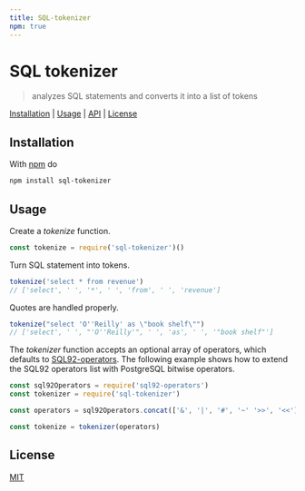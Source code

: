 ```yaml
---
title: SQL-tokenizer
npm: true
---
```

# SQL tokenizer

> analyzes SQL statements and converts it into a list of tokens

[Installation](#installation) |
[Usage](#usage) |
[API](#api) |
[License](#license)

## Installation

With [npm](https://npmjs.org/) do

```bash
npm install sql-tokenizer
```

## Usage

Create a *tokenize* function.

```javascript
const tokenize = require('sql-tokenizer')()
```

Turn SQL statement into tokens.

```javascript
tokenize('select * from revenue')
// ['select', ' ', '*', ' ', 'from', ' ', 'revenue']
```

Quotes are handled properly.

```javascript
tokenize("select 'O''Reilly' as \"book shelf\"")
// ['select', ' ', "'O''Reilly'", ' ', 'as', ' ', '"book shelf"']
```

The *tokenizer* function accepts an optional array of operators, which defaults to [SQL92-operators].
The following example shows how to extend the SQL92 operators list with PostgreSQL bitwise operators.

```javascript
const sql92Operators = require('sql92-operators')
const tokenizer = require('sql-tokenizer')

const operators = sql92Operators.concat(['&', '|', '#', '~' '>>', '<<'])

const tokenize = tokenizer(operators)
```

## License

[MIT](http://g14n.info/mit-license/)

[SQL92-operators]: http://g14n.info/SQL92-operators "SQL92 operators"
